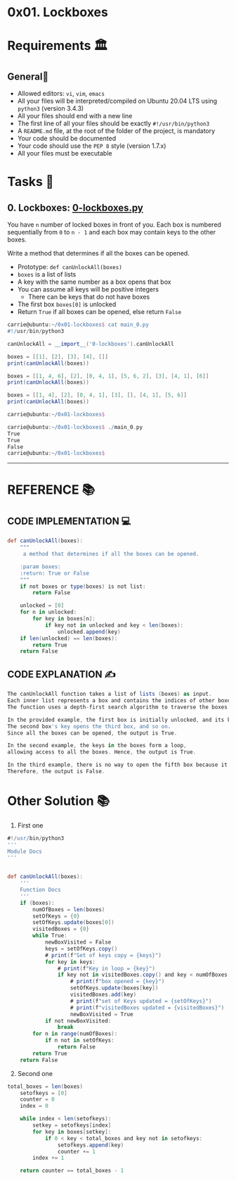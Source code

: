 # 0x01. Lockboxes
# Requirements 🏛️
## General🧵
* Allowed editors: `vi`, `vim`, `emacs`
* All your files will be interpreted/compiled on Ubuntu 20.04 LTS using `python3` (version 3.4.3)
* All your files should end with a new line
* The first line of all your files should be exactly `#!/usr/bin/python3`
* A `README.md` file, at the root of the folder of the project, is mandatory
* Your code should be documented
* Your code should use the `PEP 8` style (version 1.7.x)
* All your files must be executable

# Tasks 📃
## 0. Lockboxes: [0-lockboxes.py](0-lockboxes.py)
You have `n` number of locked boxes in front of you. Each box is numbered sequentially from `0` to `n - 1` and each box may contain keys to the other boxes.

Write a method that determines if all the boxes can be opened.

* Prototype: `def canUnlockAll(boxes)`
* `boxes` is a list of lists
* A key with the same number as a box opens that box
* You can assume all keys will be positive integers
  * There can be keys that do not have boxes
* The first box `boxes[0]` is unlocked
* Return `True` if all boxes can be opened, else return `False`
```groovy
carrie@ubuntu:~/0x01-lockboxes$ cat main_0.py
#!/usr/bin/python3

canUnlockAll = __import__('0-lockboxes').canUnlockAll

boxes = [[1], [2], [3], [4], []]
print(canUnlockAll(boxes))

boxes = [[1, 4, 6], [2], [0, 4, 1], [5, 6, 2], [3], [4, 1], [6]]
print(canUnlockAll(boxes))

boxes = [[1, 4], [2], [0, 4, 1], [3], [], [4, 1], [5, 6]]
print(canUnlockAll(boxes))

carrie@ubuntu:~/0x01-lockboxes$
```
```groovy
carrie@ubuntu:~/0x01-lockboxes$ ./main_0.py
True
True
False
carrie@ubuntu:~/0x01-lockboxes$
```
---

# REFERENCE 📚
## CODE IMPLEMENTATION 💻
```groovy
def canUnlockAll(boxes):
    """
     a method that determines if all the boxes can be opened.

    :param boxes:
    :return: True or False
    """
    if not boxes or type(boxes) is not list:
        return False

    unlocked = [0]
    for n in unlocked:
        for key in boxes[n]:
            if key not in unlocked and key < len(boxes):
                unlocked.append(key)
    if len(unlocked) == len(boxes):
        return True
    return False
```
## CODE EXPLANATION ✍️
```groovy
The canUnlockAll function takes a list of lists (boxes) as input.
Each inner list represents a box and contains the indices of other boxes that can be unlocked using their keys.
The function uses a depth-first search algorithm to traverse the boxes and determine if all of them can be opened.

In the provided example, the first box is initially unlocked, and its key opens the second box.
The second box's key opens the third box, and so on.
Since all the boxes can be opened, the output is True.

In the second example, the keys in the boxes form a loop,
allowing access to all the boxes. Hence, the output is True.

In the third example, there is no way to open the fifth box because it doesn't have any keys.
Therefore, the output is False.
```

# Other Solution 📚
1. First one
```groovy
#!/usr/bin/python3
'''
Module Docs
'''


def canUnlockAll(boxes):
    '''
    Function Docs
    '''
    if (boxes):
        numOfBoxes = len(boxes)
        setOfKeys = {0}
        setOfKeys.update(boxes[0])
        visitedBoxes = {0}
        while True:
            newBoxVisited = False
            keys = setOfKeys.copy()
            # print(f"Set of keys copy = {keys}")
            for key in keys:
                # print(f"Key in loop = {key}")
                if key not in visitedBoxes.copy() and key < numOfBoxes:
                    # print(f"box opened = {key}")
                    setOfKeys.update(boxes[key])
                    visitedBoxes.add(key)
                    # print(f"set of Keys updated = {setOfKeys}")
                    # print(f"visitedBoxes updated = {visitedBoxes}")
                    newBoxVisited = True
            if not newBoxVisited:
                break
        for n in range(numOfBoxes):
            if n not in setOfKeys:
                return False
        return True
    return False
```

2. Second one
```groovy
total_boxes = len(boxes)
    setofkeys = [0]
    counter = 0
    index = 0

    while index < len(setofkeys):
        setkey = setofkeys[index]
        for key in boxes[setkey]:
            if 0 < key < total_boxes and key not in setofkeys:
                setofkeys.append(key)
                counter += 1
        index += 1

    return counter == total_boxes - 1
```
